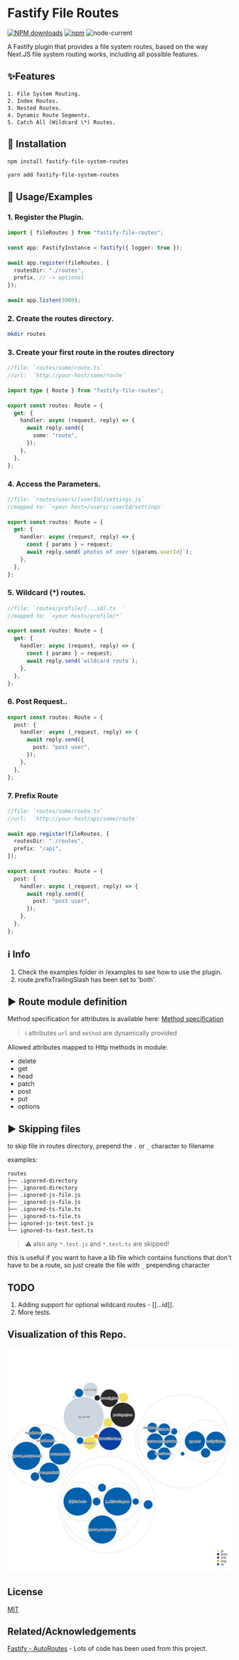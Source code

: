 # Fastify File Routes

[![NPM downloads](https://img.shields.io/npm/dm/fastify-file-routes.svg?style=for-the-badge)](https://www.npmjs.com/package/fastify-file-routes)
[![npm](https://img.shields.io/npm/v/fastify-file-routes?logo=npm&style=for-the-badge)](https://www.npmjs.com/package/fastify-file-routes)
![node-current](https://img.shields.io/badge/Node-%3E=14-success?style=for-the-badge&logo=node)

A Fastify plugin that provides a file system routes, based on the way Next.JS file system routing works, including all possible features.

## :sparkles:Features

    1. File System Routing.
    2. Index Routes.
    3. Nested Routes.
    4. Dynamic Route Segments.
    5. Catch All (Wildcard \*) Routes.

## :rocket: Installation

```sh
npm install fastify-file-system-routes
```

```yarn
yarn add fastify-file-system-routes
```

## :blue_book: Usage/Examples

### 1. Register the Plugin.

```typescript
import { fileRoutes } from "fastify-file-routes";

const app: FastifyInstance = fastify({ logger: true });

await app.register(fileRoutes, {
  routesDir: "./routes",
  prefix, // -> optional
});

await app.listen(3000);
```

### 2. Create the routes directory.

```sh
mkdir routes
```

### 3. Create your first route in the routes directory

```typescript
//file: `routes/some/route.ts`
//url:  `http://your-host/some/route`

import type { Route } from "fastify-file-routes";

export const routes: Route = {
  get: {
    handler: async (request, reply) => {
      await reply.send({
        some: "route",
      });
    },
  },
};
```

### 4. Access the Parameters.

```typescript
//file: `routes/users/[userId]/settings.js`
//mapped to: `<your host>/users/:userId/settings`

export const routes: Route = {
  get: {
    handler: async (request, reply) => {
      const { params } = request;
      await reply.send(`photos of user ${params.userId}`);
    },
  },
};
```

### 5. Wildcard (\*) routes.

```typescript
//file: `routes/profile/[...id].ts  `
//mapped to: `<your host>/profile/*`

export const routes: Route = {
  get: {
    handler: async (request, reply) => {
      const { params } = request;
      await reply.send(`wildcard route`);
    },
  },
};
```

### 6. Post Request..

```typescript
export const routes: Route = {
  post: {
    handler: async (_request, reply) => {
      await reply.send({
        post: "post user",
      });
    },
  },
};
```

### 7. Prefix Route

```typescript
//file: `routes/some/route.ts`
//url:  `http://your-host/api/some/route`

await app.register(fileRoutes, {
  routesDir: "./routes",
  prefix: "/api",
});

export const routes: Route = {
  post: {
    handler: async (_request, reply) => {
      await reply.send({
        post: "post user",
      });
    },
  },
};
```

## :information_source: Info

1. Check the examples folder in /examples to see how to use the plugin.
2. route.prefixTrailingSlash has been set to 'both'.

## :arrow_forward: Route module definition

Method specification for attributes is available here: [Method specification](https://www.fastify.io/docs/latest/Routes/#full-declaration)

> :information_source: attributes `url` and `method` are dynamically provided

Allowed attributes mapped to Http methods in module:

- delete
- get
- head
- patch
- post
- put
- options

## :arrow_forward: Skipping files

to skip file in routes directory, prepend the `.` or `_` character to filename

examples:

```text
routes
├── .ignored-directory
├── _ignored-directory
├── .ignored-js-file.js
├── _ignored-js-file.js
├── .ignored-ts-file.ts
├── _ignored-ts-file.ts
├── ignored-js-test.test.js
└── ignored-ts-test.test.ts
```

> :warning: also any `*.test.js` and `*.test.ts` are skipped!

this is useful if you want to have a lib file which contains functions that don't have to be a route, so just create the file with `_` prepending character

## TODO

1. Adding support for optional wildcard routes - [[...id]].
2. More tests.

## Visualization of this Repo.

![Visualization of this repo](./diagram.svg)

## License

[MIT](https://choosealicense.com/licenses/mit/)

## Related/Acknowledgements

[Fastify - AutoRoutes](https://github.com/GiovanniCardamone/fastify-autoroutes) - Lots of code has been used from this project.
